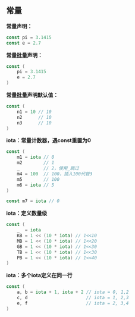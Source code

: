 ## 常量

**常量声明：**

```go
const pi = 3.1415
const e = 2.7
```

**常量批量声明：**

```go
const (
    pi = 3.1415
    e = 2.7
)
```

**常量批量声明默认值：**

```go
const (
	n1 = 10 // 10
	n2      // 10
	n3      // 10
)
```

**iota：常量计数器，遇const重置为0**

```go
const (
	m1 = iota // 0
	m2        // 1
	_         // 2，使用_跳过
	m4 = 100  // 100，插入100代替3
	m5        // 100
	m6 = iota // 5
)

const m7 = iota // 0
```

**iota：定义数量级**

```go
const (
	_  = iota
	KB = 1 << (10 * iota) // 1<<10
	MB = 1 << (10 * iota) // 1<<20
	GB = 1 << (10 * iota) // 1<<30
	TB = 1 << (10 * iota) // 1<<30
	PB = 1 << (10 * iota) // 1<<40
)
```

**iota：多个iota定义在同一行**

```go
const (
	a, b = iota + 1, iota + 2 // iota = 0, 1,2
	c, d                      // iota = 1, 2,3
	e, f                      // iota = 2, 3,4
)
```

